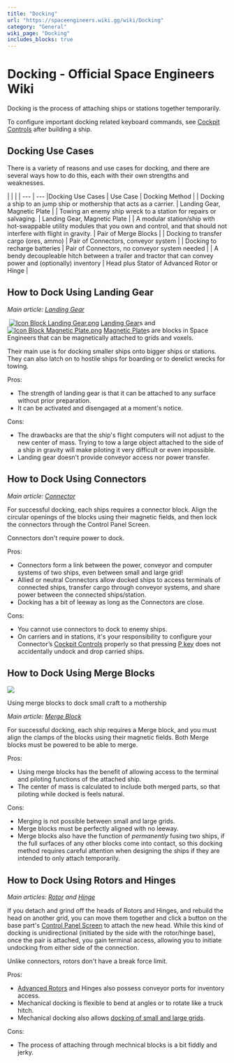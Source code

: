 ```yaml
---
title: "Docking"
url: "https://spaceengineers.wiki.gg/wiki/Docking"
category: "General"
wiki_page: "Docking"
includes_blocks: true
---
```


# Docking - Official Space Engineers Wiki

Docking is the process of attaching ships or stations together temporarily.

To configure important docking related keyboard commands, see [Cockpit Controls](https://spaceengineers.wiki.gg/wiki/Cockpit_Controls "Cockpit Controls") after building a ship.

## Docking Use Cases

There is a variety of reasons and use cases for docking, and there are several ways how to do this, each with their own strengths and weaknesses.

|     |     |
| --- | --- |Docking Use Cases
| Use Case | Docking Method |
| Docking a ship to an jump ship or mothership that acts as a carrier. | Landing Gear, Magnetic Plate |
| Towing an enemy ship wreck to a station for repairs or salvaging. | Landing Gear, Magnetic Plate |
| A modular station/ship with hot-swappable utility modules that you own and control, and that should not interfere with flight in gravity. | Pair of Merge Blocks |
| Docking to transfer cargo (ores, ammo) | Pair of Connectors, conveyor system |
| Docking to recharge batteries | Pair of Connectors, no conveyor system needed |
| A bendy decoupleable hitch between a trailer and tractor that can convey power and (optionally) inventory | Head plus Stator of Advanced Rotor or Hinge |

## How to Dock Using Landing Gear

_Main article: [Landing Gear](https://spaceengineers.wiki.gg/wiki/Landing_Gear "Landing Gear")_

 [![Icon Block Landing Gear.png](https://spaceengineers.wiki.gg/images/thumb/Icon_Block_Landing_Gear.png/21px-Icon_Block_Landing_Gear.png?d381be)](https://spaceengineers.wiki.gg/wiki/Landing_Gear "Landing Gear") [Landing Gear](https://spaceengineers.wiki.gg/wiki/Landing_Gear "Landing Gear")s and  [![Icon Block Magnetic Plate.png](https://spaceengineers.wiki.gg/images/thumb/Icon_Block_Magnetic_Plate.png/21px-Icon_Block_Magnetic_Plate.png?8006b4)](https://spaceengineers.wiki.gg/wiki/Magnetic_Plate "Magnetic Plate") [Magnetic Plate](https://spaceengineers.wiki.gg/wiki/Magnetic_Plate "Magnetic Plate")s are blocks in Space Engineers that can be magnetically attached to grids and voxels.

Their main use is for docking smaller ships onto bigger ships or stations. They can also latch on to hostile ships for boarding or to derelict wrecks for towing.

Pros:

*   The strength of landing gear is that it can be attached to any surface without prior preparation.
*   It can be activated and disengaged at a moment's notice.

Cons:

*   The drawbacks are that the ship's flight computers will not adjust to the new center of mass. Trying to tow a large object attached to the side of a ship in gravity will make piloting it very difficult or even impossible.
*   Landing gear doesn't provide conveyor access nor power transfer.

## How to Dock Using Connectors

_Main article: [Connector](https://spaceengineers.wiki.gg/wiki/Connector "Connector")_

For successful docking, each ships requires a connector block. Align the circular openings of the blocks using their magnetic fields, and then lock the connectors through the Control Panel Screen.

Connectors don't require power to dock.

Pros:

*   Connectors form a link between the power, conveyor and computer systems of two ships, even between small and large grid!
*   Allied or neutral Connectors allow docked ships to access terminals of connected ships, transfer cargo through conveyor systems, and share power between the connected ships/station.
*   Docking has a bit of leeway as long as the Connectors are close.

Cons:

*   You cannot use connectors to dock to enemy ships.
*   On carriers and in stations, it's your responsibility to configure your Connector’s [Cockpit Controls](https://spaceengineers.wiki.gg/wiki/Cockpit_Controls "Cockpit Controls") properly so that pressing [P key](https://spaceengineers.wiki.gg/wiki/Key_Bindings "Key Bindings") does not accidentally undock and drop carried ships.

## How to Dock Using Merge Blocks

[![](https://spaceengineers.wiki.gg/images/Hot-swappable-merge-block-grids.png?6b9bc5)](https://spaceengineers.wiki.gg/wiki/File:Hot-swappable-merge-block-grids.png)

Using merge blocks to dock small craft to a mothership

_Main article: [Merge Block](https://spaceengineers.wiki.gg/wiki/Merge_Block "Merge Block")_

For successful docking, each ship requires a Merge block, and you must align the clamps of the blocks using their magnetic fields. Both Merge blocks must be powered to be able to merge.

Pros:

*   Using merge blocks has the benefit of allowing access to the terminal and piloting functions of the attached ship.
*   The center of mass is calculated to include both merged parts, so that piloting while docked is feels natural.

Cons:

*   Merging is not possible between small and large grids.
*   Merge blocks must be perfectly aligned with no leeway.
*   Merge blocks also have the function of _permanently_ fusing two ships, if the full surfaces of any other blocks come into contact, so this docking method requires careful attention when designing the ships if they are intended to only attach temporarily.

## How to Dock Using Rotors and Hinges

_Main articles: [Rotor](https://spaceengineers.wiki.gg/wiki/Rotor "Rotor") and [Hinge](https://spaceengineers.wiki.gg/wiki/Hinge "Hinge")_

If you detach and grind off the heads of Rotors and Hinges, and rebuild the head on another grid, you can move them together and click a button on the base part's [Control Panel Screen](https://spaceengineers.wiki.gg/wiki/Control_Panel_Screen "Control Panel Screen") to attach the new head. While this kind of docking is unidirectional (initiated by the side with the rotor/hinge base), once the pair is attached, you gain terminal access, allowing you to initiate undocking from either side of the connection.

Unlike connectors, rotors don't have a break force limit.

Pros:

*   [Advanced Rotors](https://spaceengineers.wiki.gg/wiki/Advanced_Rotor "Advanced Rotor") and Hinges also possess conveyor ports for inventory access.
*   Mechanical docking is flexible to bend at angles or to rotate like a truck hitch.
*   Mechanical docking also allows [docking of small and large grids](https://spaceengineers.wiki.gg/wiki/How_to_connect_small_and_large_grid_blocks "How to connect small and large grid blocks").

Cons:

*   The process of attaching through mechnical blocks is a bit fiddly and jerky.
